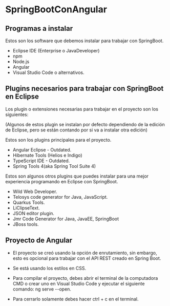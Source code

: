 # SpringBootConAngular

## Programas a instalar

Estos son los software que debemos instalar para trabajar con SpringBoot.

- Eclipse IDE (Enterprise o JavaDeveloper)
- npm
- Node.js
- Angular
- Visual Studio Code o alternativos.

## Plugins necesarios para trabajar con SpringBoot en Eclipse

Los plugin o extensiones necesarias para trabajar en el proyecto son los siguientes:

(Algunos de estos plugin se instalan por defecto dependiendo de la edición de Eclipse,
pero se están contando por si va a instalar otra edición)

Estos son los plugins principales para el proyecto.

- Angular Eclipse - Outdated.
- Hibernate Tools (Helios e Indigo)
- TypeScript IDE - Outdated.
- Spring Tools 4(aka Spring Tool Suite 4)

Estos son algunos otros plugins que puedes instalar para una mejor experiencia
programando en Eclipse con SpringBoot.

- Wild Web Developer.
- Telosys code generator for Java, JavaScript.
- Quarkus Tools.
- LiClipseText.
- JSON editor plugin.
- Jmr Code Generator for Java, JavaEE, SpringBoot
- JBoss tools.

## Proyecto de Angular

- El proyecto se creó usando la opción de enrutamiento, sin embargo,
  esto es opcional para trabajar con el API REST creado en Spring Boot.

- Se está usando los estilos en CSS.

- Para compilar el proyecto, debes abrir el terminal de la computadora
  CMD o crear uno en Visual Studio Code y ejecutar el siguiente comando: ng serve --open.

- Para cerrarlo solamente debes hacer ctrl + c en el terminal.

